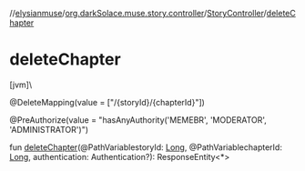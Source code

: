 //[elysianmuse](../../../index.md)/[org.darkSolace.muse.story.controller](../index.md)/[StoryController](index.md)/[deleteChapter](delete-chapter.md)

# deleteChapter

[jvm]\

@DeleteMapping(value = [&quot;/{storyId}/{chapterId}&quot;])

@PreAuthorize(value = &quot;hasAnyAuthority('MEMEBR', 'MODERATOR', 'ADMINISTRATOR')&quot;)

fun [deleteChapter](delete-chapter.md)(@PathVariablestoryId: [Long](https://kotlinlang.org/api/latest/jvm/stdlib/kotlin/-long/index.html), @PathVariablechapterId: [Long](https://kotlinlang.org/api/latest/jvm/stdlib/kotlin/-long/index.html), authentication: Authentication?): ResponseEntity&lt;*&gt;
